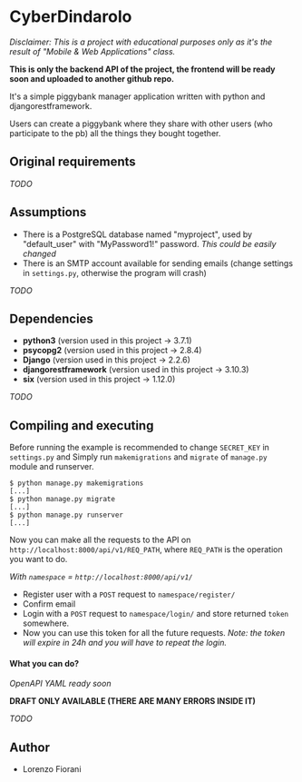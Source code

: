# CyberDindarolo

*Disclaimer: This is a project with educational purposes only as it's the result of 
"Mobile & Web Applications" class.*

**This is only the backend API of the project, the frontend will be ready soon and uploaded to another github repo.**

It's a simple piggybank manager application written with python and djangorestframework.

Users can create a piggybank where they share with other users 
(who participate to the pb) all the things they bought together.


## Original requirements
*TODO*

## Assumptions
- There is a PostgreSQL database named "myproject", used by "default_user" with "MyPassword1!" password.
*This could be easily changed* 
- There is an SMTP account available for sending emails (change settings in `settings.py`, 
        otherwise the program will crash)


*TODO*
## Dependencies
- **python3** (version used in this project -> 3.7.1)
- **psycopg2** (version used in this project -> 2.8.4)
- **Django** (version used in this project -> 2.2.6)
- **djangorestframework** (version used in this project -> 3.10.3)
- **six** (version used in this project -> 1.12.0)

*TODO*

## Compiling and executing
Before running the example is recommended to change `SECRET_KEY` in `settings.py` and 
Simply run `makemigrations` and `migrate` of `manage.py` module and runserver.
```console
$ python manage.py makemigrations
[...]
$ python manage.py migrate
[...]
$ python manage.py runserver
[...]
```

Now you can make all the requests to the API on `http://localhost:8000/api/v1/REQ_PATH`, where `REQ_PATH` 
is the operation you want to do.

*With `namespace` = `http://localhost:8000/api/v1/`*

- Register user with a `POST` request to `namespace/register/`
- Confirm email
- Login with a `POST` request to `namespace/login/` and store returned `token` somewhere.
- Now you can use this token for all the future requests. *Note: the token will expire in 24h and you will have
 to repeat the login.*

#### What you can do?
*OpenAPI YAML ready soon*

**DRAFT ONLY AVAILABLE (THERE ARE MANY ERRORS INSIDE IT)**

*TODO*

## Author
- Lorenzo Fiorani
